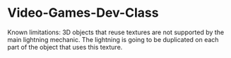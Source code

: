 # Video-Games-Dev-Class

Known limitations:
3D objects that reuse textures are not supported by the main lightning mechanic. The lightning is going to be duplicated on each part of the object that uses this texture.
